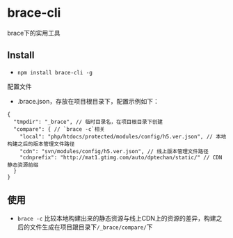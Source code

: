 brace-cli
======

brace下的实用工具

Install
-------
* `npm install brace-cli -g`

配置文件
* .brace.json，存放在项目根目录下，配置示例如下：
```
{
  "tmpdir": "_brace", // 临时目录名，在项目根目录下创建
  "compare": { // `brace -c`相关
    "local": "php/htdocs/protected/modules/config/h5.ver.json", // 本地构建之后的版本管理文件路径
    "cdn": "svn/modules/config/h5.ver.json", // 线上版本管理文件路径
    "cdnprefix": "http://mat1.gtimg.com/auto/dptechan/static/" // CDN静态资源前缀
  }
}
```

使用
------
* `brace -c`
比较本地构建出来的静态资源与线上CDN上的资源的差异，构建之后的文件生成在项目跟目录下`/_brace/compare/`下
